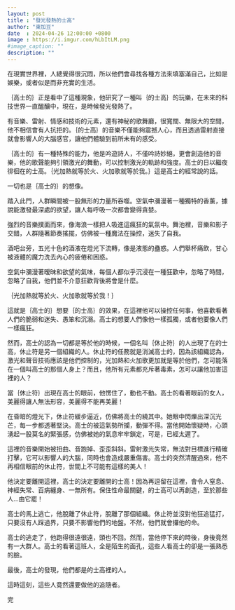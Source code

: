 ```yaml
---
layout: post
title : "發光發熱的士高"
author: "東加豆"
date  : 2024-04-26 12:00:00 +0800
image : https://i.imgur.com/hLbItLM.png
#image_caption: ""
description: ""
---
```


在現實世界裡，人總覺得很沉悶，所以他們會尋找各種方法來填塞滿自己，比如是娛樂，或者似是而非充實的生活。

<!--more-->

｛高士的｝正是看中了這種現象，他研究了一種叫｛的士高｝的玩樂，在未來的科技世界一直醞釀中，現在，是時候發光發熱了。

有音樂、雷射、情感和技術的元素，還有神秘的歌舞廳，很寬闊、無限大的空間，他不相信會有人抗拒的。｛的士高｝的音樂不僅能夠震撼人心，而且透過雷射直接就會影響人的大腦感官，讓他們體驗到前所未有的感受。

｛高士的｝有一種特殊的能力，他是吟遊詩人，不僅吟詩妙絕，更會創造他的音樂，他的歌聲能夠引領激光的舞動，可以控制激光的軌跡和強度。高士的日以繼夜徘徊在的士高。｛光加熱就等於火、火加歌就等於我。｝這是高士的經常說的話。

一切也是｛高士的｝的想像。

踏入此門，人群瞬間被一股無形的力量所吞噬。空氣中瀰漫著一種獨特的香薰，據說能激發最深處的欲望，讓人每呼吸一次都會變得貪婪。

強烈的音樂撲面而來，像海浪一樣把人吸進這瘋狂的氣氛中。舞池裡，音樂和影子交錯，人群隨著節奏搖擺，仿佛被一種魔法在操控，迷失了自我。

酒吧台旁，五光十色的酒液在燈光下流轉，像是液態的蠱惑。人們舉杯痛飲，甘心被液體的魔力洗去內心的疲倦和困惑。

空氣中瀰漫著暧昧和欲望的氣味，每個人都似乎沉浸在一種狂歡中，忽略了時間，忽略了自我，他們並不介意狂歡背後將會是什麼。

｛光加熱就等於火、火加歌就等於我！｝

這就是｛高士的｝想要｛的士高｝的效果，在這裡他可以操控任何事，他喜歡看著人們的脆弱和迷失、愚笨和沉溺。高士的想要人們像他一樣孤獨，或者他要像人們一樣瘋狂。

然而，高士的認為一切都是等於他的時候，一個名叫｛休止符｝的人出現了在的士高，休止符是另一個組織的人。休止符的任務就是消滅高士的，因為該組織認為，激光和聲音技術應該是他們控制的，光加熱和火加歌更加就是等於他們，怎可能落在一個叫高士的那個人身上？而且，他所有元素都充斥著毒素，怎可以讓他加害這裡的人？

當｛休止符｝出現在高士的眼前，他愣住了，動也不動。高士的看著眼前的女人，美麗得讓人無法形容，美麗得不能再美麗！

在昏暗的燈光下，休止符緩步逼近，仿佛將高士的繞其中。她眼中閃爍出深沉光芒，每一步都透著堅決。高士的被這氣勢所攔，動彈不得。當他開始懷疑時，心頭湧起一股莫名的緊張感，仿佛被她的氣息牢牢鎖定，可是，已經太遲了。

這裡的音樂開始被扭曲、音跑掉、歪歪斜斜。雷射激光失常，無法對目標進行精確打擊，它可以影響人的大腦，同時也會造成嚴重傷害。高士的突然清醒過來，他不再相信眼前的休止符，世間上不可能有這樣的美人！

他決定要離開這裡，高士的決定要離開的士高！因為再逗留在這裡，會令人窒息、神經失常、百病纏身、一無所有。保住性命最關鍵，的士高可以再創造，至於那些人...由它罷！

高士的馬上逃亡，他脫離了休止符，脫離了那個組織。休止符並沒對他狂追猛打，只要沒有人踩過界，只要不影響他們的地盤。不然，他們就會攞他的命。

高士的逃走了，他跑得很遠很遠，頭也不回。然而，當他停下來的時後，身後竟然有一大群人。高士的看著這班人，全是陌生的面孔，這些人看高士的卻是一張熟悉的臉。

最後，高士的發現，他們都是的士高裡的人。

這時這刻，這些人竟然還要做他的追隨者。

完

<!--END-->